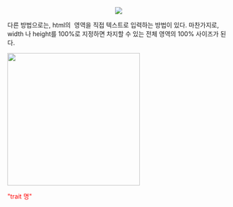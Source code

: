 <p align="center"></p>

 <p align="center"><img src="028methods03.png"></p>

 다른 방법으로는, html의 <img> 영역을 직접 텍스트로 입력하는 방법이 있다. 마찬가지로, width 나 height를 100%로 지정하면 차지할 수 있는 전체 영역의 100% 사이즈가 된다.

 <img src="/img/myImg.png" width="300" height="300">


 <span style="color:red">"trait 명"</span>
